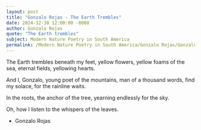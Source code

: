 ```yaml
---
layout: post
title: "Gonzalo Rojas - The Earth Trembles"
date: 2024-12-30 12:00:00 -0000
author: Gonzalo Rojas
quote: "The Earth trembles"
subject: Modern Nature Poetry in South America
permalink: /Modern Nature Poetry in South America/Gonzalo Rojas/Gonzalo Rojas - The Earth Trembles
---
```


The Earth trembles
beneath my feet,
yellow flowers,
yellow foams of the sea,
eternal fields,
yellowing hearts.

And I, Gonzalo,
young poet of the mountains,
man of a thousand words,
find my solace,
for the rainline waits.

In the roots,
the anchor of the tree,
yearning endlessly
for the sky.

Oh, how I listen
to the whispers
of the leaves.

- Gonzalo Rojas
